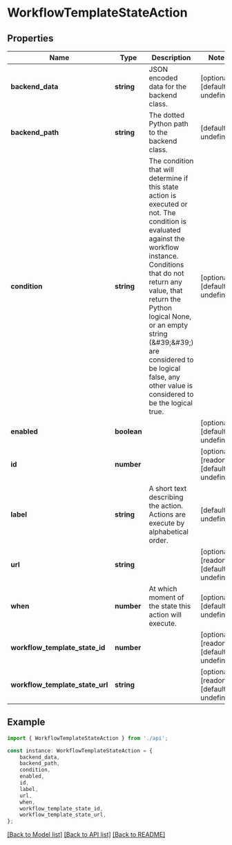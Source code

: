# WorkflowTemplateStateAction


## Properties

Name | Type | Description | Notes
------------ | ------------- | ------------- | -------------
**backend_data** | **string** | JSON encoded data for the backend class. | [optional] [default to undefined]
**backend_path** | **string** | The dotted Python path to the backend class. | [default to undefined]
**condition** | **string** | The condition that will determine if this state action is executed or not. The condition is evaluated against the workflow instance. Conditions that do not return any value, that return the Python logical None, or an empty string (\&#39;\&#39;) are considered to be logical false, any other value is considered to be the logical true. | [optional] [default to undefined]
**enabled** | **boolean** |  | [optional] [default to undefined]
**id** | **number** |  | [optional] [readonly] [default to undefined]
**label** | **string** | A short text describing the action. Actions are execute by alphabetical order. | [default to undefined]
**url** | **string** |  | [optional] [readonly] [default to undefined]
**when** | **number** | At which moment of the state this action will execute. | [optional] [default to undefined]
**workflow_template_state_id** | **number** |  | [optional] [readonly] [default to undefined]
**workflow_template_state_url** | **string** |  | [optional] [readonly] [default to undefined]

## Example

```typescript
import { WorkflowTemplateStateAction } from './api';

const instance: WorkflowTemplateStateAction = {
    backend_data,
    backend_path,
    condition,
    enabled,
    id,
    label,
    url,
    when,
    workflow_template_state_id,
    workflow_template_state_url,
};
```

[[Back to Model list]](../README.md#documentation-for-models) [[Back to API list]](../README.md#documentation-for-api-endpoints) [[Back to README]](../README.md)
